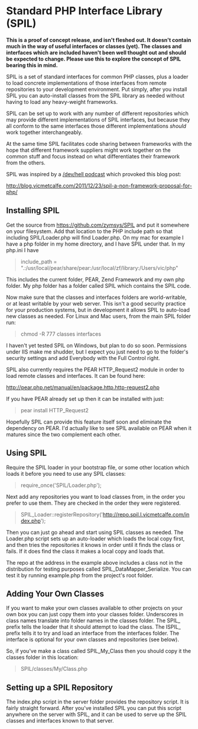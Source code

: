 Standard PHP Interface Library (SPIL)
=====================================

**This is a proof of concept release, and isn't fleshed out.  It doesn't contain
much in the way of useful interfaces or classes (yet).  The classes and interfaces
which are included haven't been well thought out and should be expected to change.
Please use this to explore the concept of SPIL bearing this in mind.**

SPIL is a set of standard interfaces for common PHP classes, plus a loader to load
concrete implementations of those interfaces from remote repositories to your
development environment.  Put simply, after you install SPIL you can auto-install
classes from the SPIL library as needed without having to load any heavy-weight
frameworks.

SPIL can be set up to work with any number of different repositories which may
provide different implementations of SPIL interfaces, but because they all conform
to the same interfaces those different implementations *should* work together
interchangeably.

At the same time SPIL facilitates code sharing between frameworks with the hope that
different framework suppliers might work together on the common stuff and focus
instead on what differentiates their framework from the others.

SPIL was inspired by a [/dev/hell podcast](http://devhell.info) which provoked this
blog post:

<http://blog.vicmetcalfe.com/2011/12/23/spil-a-non-framework-proposal-for-php/>

Installing SPIL
---------------

Get the source from <https://github.com/zymsys/SPIL> and put it somewhere on your
filesystem.  Add that location to the PHP include path so that including
SPIL/Loader.php will find Loader.php.  On my mac for example I have a php
folder in my home directory, and I have SPIL under that.  In my php.ini I have

> include_path = ".:/usr/local/pear/share/pear:/usr/local/zf/library:/Users/vic/php"

This includes the current folder, PEAR, Zend Framework and my own php folder.  My
php folder has a folder called SPIL which contains the SPIL code.

Now make sure that the classes and interfaces folders are world-writable, or at
least writable by your web server.  This isn't a good security practice for your
production systems, but in development it allows SPIL to auto-load new classes as
needed.  For Linux and Mac users, from the main SPIL folder run:

> chmod -R 777 classes interfaces

I haven't yet tested SPIL on Windows, but plan to do so soon.  Permissions under
IIS make me shudder, but I expect you just need to go to the folder's security
settings and add Everybody with the Full Control right.

SPIL also currently requires the PEAR HTTP_Request2 module in order to load
remote classes and interfaces.  It can be found here:

<http://pear.php.net/manual/en/package.http.http-request2.php>

If you have PEAR already set up then it can be installed with just:

> pear install HTTP_Request2

Hopefully SPIL can provide this feature itself soon and eliminate the dependency on
PEAR.  I'd actually like to see SPIL available on PEAR when it matures since the two
complement each other.

Using SPIL
----------

Require the SPIL loader in your bootstrap file, or some other location which loads
it before you need to use any SPIL classes:

> require_once('SPIL/Loader.php');

Next add any repositories you want to load classes from, in the order you prefer
to use them.  They are checked in the order they were registered.

> SPIL_Loader::registerRepository('http://repo.spil.l.vicmetcalfe.com/index.php');

Then you can just go ahead and start using SPIL classes as needed.  The Loader.php
script sets up an auto-loader which loads the local copy first, and then tries
the repositories it knows in order until it finds the class or fails.  If it does
find the class it makes a local copy and loads that.

The repo at the address in the example above includes a class not in the distribution
for testing purposes called SPIL_DataMapper_Serialize.  You can test it by running
example.php from the project's root folder.

Adding Your Own Classes
-----------------------

If you want to make your own classes available to other projects on your own box
you can just copy them into your classes folder.  Underscores in class names
translate into folder names in the classes folder.  The SPIL_ prefix tells the
loader that it should attempt to load the class.  The ISPIL_ prefix tells it to
try and load an interface from the interfaces folder.  The interface is optional
for your own classes and repositories (see below).

So, if you've make a class called SPIL_My_Class then you should copy it the
classes folder in this location:

> SPIL/classes/My/Class.php

Setting up a SPIL Repository
----------------------------

The index.php script in the server folder provides the repository script.  It is
fairly straight forward.  After you've installed SPIL you can put this script
anywhere on the server with SPIL, and it can be used to serve up the SPIL classes
and interfaces known to that server.